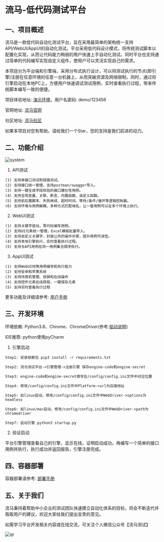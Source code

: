 # 流马-低代码测试平台
## 一、项目概述

流马是一款低代码自动化测试平台，旨在采用最简单的架构统一支持API/WebUI/AppUI的自动化测试。平台采用低代码设计模式，将传统测试脚本以配置化实现，从而让代码能力稍弱的用户快速上手自动化测试。同时平台也支持通过简单的代码编写实现自定义组件，使用户可以灵活实现自己的需求。

本项目分为平台端和引擎端，采用分布式执行设计，可以将测试执行的节点(即引擎)注册在任意环境的任意一台机器上，从而突破资源及网络限制。同时，通过将引擎启动在本地PC上，方便用户快速调试测试用例，实时查看执行过程，带来传统脚本编写一致的便捷。

项目体验地址: [演示环境](http://demo.liumatest.cn)，用户名密码: demo/123456

官网地址: [流马官网](http://www.liumatest.cn)

社区地址: [流马社区](http://www.liumatest.cn/community)

如果本项目对您有帮助，请给我们一个Star，您的支持是我们前进的动力。

## 二、功能介绍

![system](https://user-images.githubusercontent.com/96771570/221833391-9d35308a-3f90-47c7-9e9d-e62fc1201f18.png)

1. API测试
```
(1) 支持单接口测试和链路测试。
(2) 支持接口统一管理，支持postman/swagger导入。
(3) 支持一键生成字段校验的接口健壮性用例。
(4) 支持全局变量、关联、断言、内置函数、自定义函数。
(5) 支持前后置脚本、失败继续、超时时间、等待/条件/循环等逻辑控制器。
(6) 支持环境与用例解耦，多种方式匹配域名，让一套用例可以在多个环境上执行。
```

2. WebUI测试
```
(1) 支持关键字驱动，零代码编写用例。
(2) 支持UI元素统一管理，Excel模板批量导入。
(3) 支持自定义关键字，封装公共的操作步骤，提升用例可读性。
(4) 支持本地引擎执行，实时查看执行过程。
(5) 支持与API用例在同一用例集合顺序执行。
```

3. AppUI测试
```
(1) 支持WebUI同等用例编写和执行能力
(2) 支持安卓和苹果系统
(3) 支持持真机管理、投屏和在线操作
(4) 支持控件元素在线获取，一键保存元素
(5) 支持实时查看执行过程
```

更多功能及详细请参考: [用户手册](https://docs.qq.com/doc/p/1e36932d41b40df896c1627a004068df9a28fc3f)


## 三、开发环境

环境依赖: Python3.8、Chrome、ChromeDriver(参考:[驱动说明](./browser/readme.md))

IDE推荐: python使用pyCharm

1. 引擎启动
```
Step1: 安装依赖包 pip3 install -r requirements.txt

Step2: 流马测试平台->引擎管理->注册引擎 保存engine-code和engine-secret

Step3: engine-code和engine-secret填写在/config/config.ini文件中对应位置

Step4: 修改/config/config.ini文件中Platform->url为后端地址

Step5: 如linux启动，修改/config/config.ini文件中WebDriver->options为headless

Step6: 如linux/mac启动，修改/config/config.ini文件中WebDriver->path为chromedriver

Step7: 启动引擎 python3 startup.py
```

2. 验证启动

平台引擎管理查看自己的引擎，显示在线，证明启动成功。再编写一个简单的接口用例并执行，执行成功并返回报告，引擎注册完成。

## 四、容器部署

容器部署请参考: [部署手册](https://docs.qq.com/doc/p/c989fa8bf467eca1a1e0fa59b32ceab017407168)


## 五、关于我们

流马秉持着帮助中小企业的测试团队快速建立自动化体系的目标，将会不断迭代并吸取用户的建议，欢迎大家给我们提出宝贵的意见。

如需学习平台开发相关内容或在线交流，可关注个人微信公众号【流马测试】

![qr](https://user-images.githubusercontent.com/96771570/161195670-3868f409-ed49-431f-8650-185e3e179679.png)


